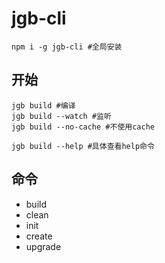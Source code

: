 # jgb-cli

```shell
npm i -g jgb-cli #全局安装
```



## 开始

```shell
jgb build #编译
jgb build --watch #监听
jgb build --no-cache #不使用cache

jgb build --help #具体查看help命令
```



## 命令

* build
* clean
* init
* create
* upgrade

